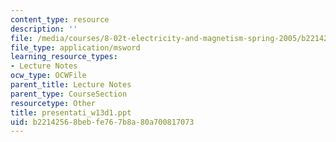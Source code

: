 ```yaml
---
content_type: resource
description: ''
file: /media/courses/8-02t-electricity-and-magnetism-spring-2005/b22142568bebfe767b8a80a700817073_presentati_w13d1.ppt
file_type: application/msword
learning_resource_types:
- Lecture Notes
ocw_type: OCWFile
parent_title: Lecture Notes
parent_type: CourseSection
resourcetype: Other
title: presentati_w13d1.ppt
uid: b2214256-8beb-fe76-7b8a-80a700817073
---
```

